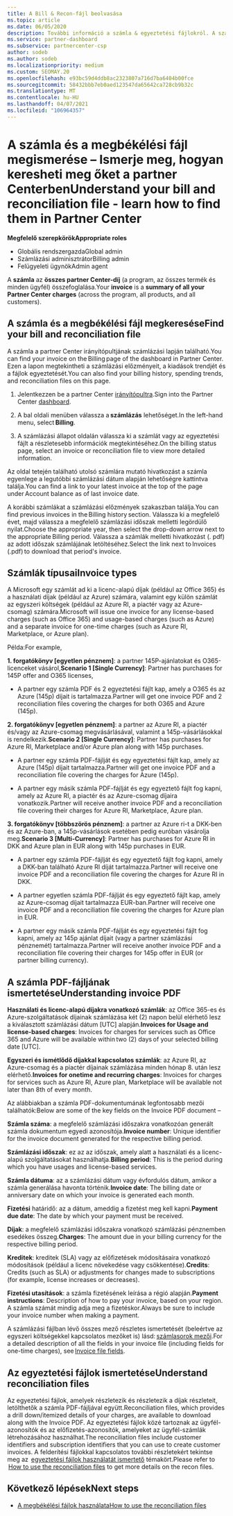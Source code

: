 ```yaml
---
title: A Bill & Recon-fájl beolvasása
ms.topic: article
ms.date: 06/05/2020
description: További információ a számla & egyeztetési fájlokról. A számlán az adott havi időszakra vonatkozó, a programon, a termékeken és az ügyfeleknek felszámított partneri költségek szerepelnek.
ms.service: partner-dashboard
ms.subservice: partnercenter-csp
author: sodeb
ms.author: sodeb
ms.localizationpriority: medium
ms.custom: SEOMAY.20
ms.openlocfilehash: e93bc59d4ddb8ac2323807a716d7ba6404b00fce
ms.sourcegitcommit: 58432bbb7eb0aed123547da65642ca728cb9b32c
ms.translationtype: MT
ms.contentlocale: hu-HU
ms.lasthandoff: 04/07/2021
ms.locfileid: "106964357"
---
```

# <a name="understand-your-bill-and-reconciliation-file---learn-how-to-find-them-in-partner-center"></a><span data-ttu-id="48c5c-104">A számla és a megbékélési fájl megismerése – Ismerje meg, hogyan keresheti meg őket a partner Centerben</span><span class="sxs-lookup"><span data-stu-id="48c5c-104">Understand your bill and reconciliation file - learn how to find them in Partner Center</span></span>


<span data-ttu-id="48c5c-105">**Megfelelő szerepkörök**</span><span class="sxs-lookup"><span data-stu-id="48c5c-105">**Appropriate roles**</span></span>

- <span data-ttu-id="48c5c-106">Globális rendszergazda</span><span class="sxs-lookup"><span data-stu-id="48c5c-106">Global admin</span></span>
- <span data-ttu-id="48c5c-107">Számlázási adminisztrátor</span><span class="sxs-lookup"><span data-stu-id="48c5c-107">Billing admin</span></span>
- <span data-ttu-id="48c5c-108">Felügyeleti ügynök</span><span class="sxs-lookup"><span data-stu-id="48c5c-108">Admin agent</span></span>


<span data-ttu-id="48c5c-109">A **számla** az **összes partner Center-díj** (a program, az összes termék és minden ügyfél) összefoglalása.</span><span class="sxs-lookup"><span data-stu-id="48c5c-109">Your **invoice** is a **summary of all your Partner Center charges** (across the program, all products, and all customers).</span></span> 

## <a name="find-your-bill-and-reconciliation-file"></a><span data-ttu-id="48c5c-110">A számla és a megbékélési fájl megkeresése</span><span class="sxs-lookup"><span data-stu-id="48c5c-110">Find your bill and reconciliation file</span></span> 

<span data-ttu-id="48c5c-111">A számla a partner Center irányítópultjának számlázási lapján található.</span><span class="sxs-lookup"><span data-stu-id="48c5c-111">You can find your invoice on the Billing page of the dashboard in Partner Center.</span></span> <span data-ttu-id="48c5c-112">Ezen a lapon megtekintheti a számlázási előzményeit, a kiadások trendjét és a fájlok egyeztetését.</span><span class="sxs-lookup"><span data-stu-id="48c5c-112">You can also find your billing history, spending trends, and reconciliation files on this page.</span></span> 

1. <span data-ttu-id="48c5c-113">Jelentkezzen be a partner Center [irányítópultra](https://partner.microsoft.com/dashboard/home).</span><span class="sxs-lookup"><span data-stu-id="48c5c-113">Sign into the Partner Center [dashboard](https://partner.microsoft.com/dashboard/home).</span></span> 

2. <span data-ttu-id="48c5c-114">A bal oldali menüben válassza a **számlázás** lehetőséget.</span><span class="sxs-lookup"><span data-stu-id="48c5c-114">In the left-hand menu, select **Billing**.</span></span> 

3. <span data-ttu-id="48c5c-115">A számlázási állapot oldalán válassza ki a számlát vagy az egyeztetési fájlt a részletesebb információk megtekintéséhez.</span><span class="sxs-lookup"><span data-stu-id="48c5c-115">On the billing status page, select an invoice or reconciliation file to view more detailed information.</span></span> 

<span data-ttu-id="48c5c-116">Az oldal tetején található utolsó számlára mutató hivatkozást a számla egyenlege a legutóbbi számlázási dátum alapján lehetőségre kattintva találja.</span><span class="sxs-lookup"><span data-stu-id="48c5c-116">You can find a link to your latest invoice at the top of the page under Account balance as of last invoice date.</span></span> 

<span data-ttu-id="48c5c-117">A korábbi számlákat a számlázási előzmények szakaszban találja.</span><span class="sxs-lookup"><span data-stu-id="48c5c-117">You can find previous invoices in the Billing history section.</span></span> <span data-ttu-id="48c5c-118">Válassza ki a megfelelő évet, majd válassza a megfelelő számlázási időszak melletti legördülő nyilat.</span><span class="sxs-lookup"><span data-stu-id="48c5c-118">Choose the appropriate year, then select the drop-down arrow next to the appropriate Billing period.</span></span> <span data-ttu-id="48c5c-119">Válassza a számlák melletti hivatkozást (. pdf) az adott időszak számlájának letöltéséhez.</span><span class="sxs-lookup"><span data-stu-id="48c5c-119">Select the link next to Invoices (.pdf) to download that period's invoice.</span></span> 

## <a name="invoice-types"></a><span data-ttu-id="48c5c-120">Számlák típusai</span><span class="sxs-lookup"><span data-stu-id="48c5c-120">Invoice types</span></span>

<span data-ttu-id="48c5c-121">A Microsoft egy számlát ad ki a licenc-alapú díjak (például az Office 365) és a használati díjak (például az Azure) számára, valamint egy külön számlát az egyszeri költségek (például az Azure RI, a piactér vagy az Azure-csomag) számára.</span><span class="sxs-lookup"><span data-stu-id="48c5c-121">Microsoft will issue one invoice for any license-based charges (such as Office 365) and usage-based charges (such as Azure) and a separate invoice for one-time charges (such as Azure RI, Marketplace, or Azure plan).</span></span>

<span data-ttu-id="48c5c-122">Példa:</span><span class="sxs-lookup"><span data-stu-id="48c5c-122">For example,</span></span>  

<span data-ttu-id="48c5c-123">**1. forgatókönyv [egyetlen pénznem]**: a partner 145P-ajánlatokat és O365-licenceket vásárol,</span><span class="sxs-lookup"><span data-stu-id="48c5c-123">**Scenario 1 [Single Currency]**: Partner has purchases for 145P offer and O365 licenses,</span></span>  

- <span data-ttu-id="48c5c-124">A partner egy számla PDF és 2 egyeztetési fájlt kap, amely a O365 és az Azure (145p) díjait is tartalmazza.</span><span class="sxs-lookup"><span data-stu-id="48c5c-124">Partner will get one invoice PDF and 2 reconciliation files covering the charges for both O365 and Azure (145p).</span></span>  

<span data-ttu-id="48c5c-125">**2. forgatókönyv [egyetlen pénznem]**: a partner az Azure RI, a piactér és/vagy az Azure-csomag megvásárlásával, valamint a 145p-vásárlásokkal is rendelkezik.</span><span class="sxs-lookup"><span data-stu-id="48c5c-125">**Scenario 2 [Single Currency]**: Partner has purchases for Azure RI, Marketplace and/or Azure plan along with 145p purchases.</span></span>

- <span data-ttu-id="48c5c-126">A partner egy számla PDF-fájlját és egy egyeztetési fájlt kap, amely az Azure (145p) díjait tartalmazza.</span><span class="sxs-lookup"><span data-stu-id="48c5c-126">Partner will get one invoice PDF and a reconciliation file covering the charges for Azure (145p).</span></span> 

- <span data-ttu-id="48c5c-127">A partner egy másik számla PDF-fájlját és egy egyeztető fájlt fog kapni, amely az Azure RI, a piactér és az Azure-csomag díjaira vonatkozik.</span><span class="sxs-lookup"><span data-stu-id="48c5c-127">Partner will receive another invoice PDF and a reconciliation file covering their charges for Azure RI, Marketplace, Azure plan.</span></span> 

<span data-ttu-id="48c5c-128">**3. forgatókönyv [többszörös pénznem]**: a partner az Azure ri-t a DKK-ben és az Azure-ban, a 145p-vásárlások esetében pedig euróban vásárolja meg.</span><span class="sxs-lookup"><span data-stu-id="48c5c-128">**Scenario 3 [Multi-Currency]**: Partner has purchases for Azure RI in DKK and Azure plan in EUR along with 145p purchases in EUR.</span></span>

- <span data-ttu-id="48c5c-129">A partner egy számla PDF-fájlját és egy egyeztető fájlt fog kapni, amely a DKK-ban található Azure RI díját tartalmazza.</span><span class="sxs-lookup"><span data-stu-id="48c5c-129">Partner will receive one invoice PDF and a reconciliation file covering the charges for Azure RI in DKK.</span></span> 

- <span data-ttu-id="48c5c-130">A partner egyetlen számla PDF-fájlját és egy egyeztető fájlt kap, amely az Azure-csomag díjait tartalmazza EUR-ban.</span><span class="sxs-lookup"><span data-stu-id="48c5c-130">Partner will receive one invoice PDF and a reconciliation file covering the charges for Azure plan in EUR.</span></span> 

- <span data-ttu-id="48c5c-131">A partner egy másik számla PDF-fájlját és egy egyeztetési fájlt fog kapni, amely az 145p ajánlat díjait (vagy a partner számlázási pénznemét) tartalmazza.</span><span class="sxs-lookup"><span data-stu-id="48c5c-131">Partner will receive another invoice PDF and a reconciliation file covering their charges for 145p offer in EUR (or partner billing currency).</span></span> 


## <a name="understanding-invoice-pdf"></a><span data-ttu-id="48c5c-132">A számla PDF-fájljának ismertetése</span><span class="sxs-lookup"><span data-stu-id="48c5c-132">Understanding invoice PDF</span></span> 

<span data-ttu-id="48c5c-133">**Használati és licenc-alapú díjakra vonatkozó számlák**: az Office 365-es és Azure-szolgáltatások díjainak számlázása két (2) napon belül elérhető lesz a kiválasztott számlázási dátum [UTC] alapján.</span><span class="sxs-lookup"><span data-stu-id="48c5c-133">**Invoices for Usage and license-based charges**: Invoices for charges for services such as Office 365 and Azure will be available within two (2) days of your selected billing date [UTC].</span></span>  

<span data-ttu-id="48c5c-134">**Egyszeri és ismétlődő díjakkal kapcsolatos számlák**: az Azure RI, az Azure-csomag és a piactér díjainak számlázása minden hónap 8. után lesz elérhető.</span><span class="sxs-lookup"><span data-stu-id="48c5c-134">**Invoices for onetime and recurring charges**: Invoices for charges for services such as Azure RI, Azure plan, Marketplace will be available not later than 8th of every month.</span></span>  

<span data-ttu-id="48c5c-135">Az alábbiakban a számla PDF-dokumentumának legfontosabb mezői találhatók:</span><span class="sxs-lookup"><span data-stu-id="48c5c-135">Below are some of the key fields on the Invoice PDF document –</span></span>

<span data-ttu-id="48c5c-136">**Számla száma**: a megfelelő számlázási időszakra vonatkozóan generált számla dokumentum egyedi azonosítója.</span><span class="sxs-lookup"><span data-stu-id="48c5c-136">**Invoice number**: Unique identifier for the invoice document generated for the respective billing period.</span></span> 

<span data-ttu-id="48c5c-137">**Számlázási időszak**: ez az az időszak, amely alatt a használati és a licenc-alapú szolgáltatásokat használhatja.</span><span class="sxs-lookup"><span data-stu-id="48c5c-137">**Billing period**: This is the period during which you have usages and license-based services.</span></span> 

<span data-ttu-id="48c5c-138">**Számla dátuma**: az a számlázási dátum vagy évfordulós dátum, amikor a számla generálása havonta történik.</span><span class="sxs-lookup"><span data-stu-id="48c5c-138">**Invoice date**: The billing date or anniversary date on which your invoice is generated each month.</span></span> 

<span data-ttu-id="48c5c-139">**Fizetési** határidő: az a dátum, ameddig a fizetést meg kell kapni.</span><span class="sxs-lookup"><span data-stu-id="48c5c-139">**Payment due date**: The date by which your payment must be received.</span></span> 

<span data-ttu-id="48c5c-140">**Díjak**: a megfelelő számlázási időszakra vonatkozó számlázási pénznemben esedékes összeg.</span><span class="sxs-lookup"><span data-stu-id="48c5c-140">**Charges**: The amount due in your billing currency for the respective billing period.</span></span> 

<span data-ttu-id="48c5c-141">**Kreditek**: kreditek (SLA) vagy az előfizetések módosításaira vonatkozó módosítások (például a licenc növekedése vagy csökkentése).</span><span class="sxs-lookup"><span data-stu-id="48c5c-141">**Credits**: Credits (such as SLA) or adjustments for changes made to subscriptions (for example, license increases or decreases).</span></span> 

<span data-ttu-id="48c5c-142">**Fizetési utasítások**: a számla fizetésének leírása a régió alapján.</span><span class="sxs-lookup"><span data-stu-id="48c5c-142">**Payment instructions**: Description of how to pay your invoice, based on your region.</span></span> <span data-ttu-id="48c5c-143">A számla számát mindig adja meg a fizetéskor.</span><span class="sxs-lookup"><span data-stu-id="48c5c-143">Always be sure to include your invoice number when making a payment.</span></span> 

<span data-ttu-id="48c5c-144">A számlázási fájlban lévő összes mező részletes ismertetését (beleértve az egyszeri költségekkel kapcsolatos mezőket is) lásd: [számlasorok mezői](invoice-file.md).</span><span class="sxs-lookup"><span data-stu-id="48c5c-144">For a detailed description of all the fields in your invoice file (including fields for one-time charges), see [Invoice file fields](invoice-file.md).</span></span> 

## <a name="understand-reconciliation-files"></a><span data-ttu-id="48c5c-145">Az egyeztetési fájlok ismertetése</span><span class="sxs-lookup"><span data-stu-id="48c5c-145">Understand reconciliation files</span></span>

 <span data-ttu-id="48c5c-146">Az egyeztetési fájlok, amelyek részletezik és részletezik a díjak részleteit, letölthetők a számla PDF-fájljával együtt.</span><span class="sxs-lookup"><span data-stu-id="48c5c-146">Reconciliation files, which provides a drill down/itemized details of your charges, are available to download along with the Invoice PDF.</span></span> <span data-ttu-id="48c5c-147">Az egyeztetési fájlok közé tartoznak az ügyfél-azonosítók és az előfizetés-azonosítók, amelyeket az ügyfél-számlák létrehozásához használhat.</span><span class="sxs-lookup"><span data-stu-id="48c5c-147">The reconciliation files include customer identifiers and subscription identifiers that you can use to create customer invoices.</span></span> <span data-ttu-id="48c5c-148">A felderítési fájlokkal kapcsolatos további részletekért tekintse meg az  [egyeztetési fájlok használatát ismertető](use-the-reconciliation-files.md) témakört.</span><span class="sxs-lookup"><span data-stu-id="48c5c-148">Please refer to  [How to use the reconciliation files](use-the-reconciliation-files.md) to get more details on the recon files.</span></span> 

## <a name="next-steps"></a><span data-ttu-id="48c5c-149">Következő lépések</span><span class="sxs-lookup"><span data-stu-id="48c5c-149">Next steps</span></span>

- [<span data-ttu-id="48c5c-150">A megbékélési fájlok használata</span><span class="sxs-lookup"><span data-stu-id="48c5c-150">How to use the reconciliation files</span></span>](use-the-reconciliation-files.md)